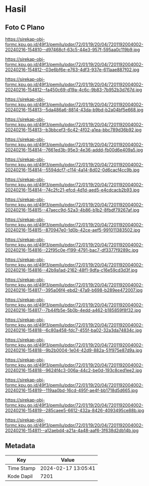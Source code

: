 # Hasil

## Foto C Plano

https://sirekap-obj-formc.kpu.go.id/49f3/pemilu/pdpr/72/01/19/20/04/7201192004002-20240216-154810--d97468cf-63c5-44e3-957f-595aa0c119b9.jpg

https://sirekap-obj-formc.kpu.go.id/49f3/pemilu/pdpr/72/01/19/20/04/7201192004002-20240216-154812--03e6bf6e-e763-4df3-937e-611aae887f02.jpg

https://sirekap-obj-formc.kpu.go.id/49f3/pemilu/pdpr/72/01/19/20/04/7201192004002-20240216-154812--fa450c69-d19a-4c6c-9b83-7b952b3d767d.jpg

https://sirekap-obj-formc.kpu.go.id/49f3/pemilu/pdpr/72/01/19/20/04/7201192004002-20240216-154813--5da486a6-8814-43da-b9bd-b2a04bf5e668.jpg

https://sirekap-obj-formc.kpu.go.id/49f3/pemilu/pdpr/72/01/19/20/04/7201192004002-20240216-154813--b3bbcef3-6c42-4f02-a1ea-bbc789d36b92.jpg

https://sirekap-obj-formc.kpu.go.id/49f3/pemilu/pdpr/72/01/19/20/04/7201192004002-20240216-154814--7661ed3b-95e3-4e36-addd-fb00d6e409a5.jpg

https://sirekap-obj-formc.kpu.go.id/49f3/pemilu/pdpr/72/01/19/20/04/7201192004002-20240216-154814--5594dcf7-c114-4a14-8d02-0d6cacf4cc9b.jpg

https://sirekap-obj-formc.kpu.go.id/49f3/pemilu/pdpr/72/01/19/20/04/7201192004002-20240216-154814--74c2fc21-efcd-4d1d-aed5-e4cdcacb2b93.jpg

https://sirekap-obj-formc.kpu.go.id/49f3/pemilu/pdpr/72/01/19/20/04/7201192004002-20240216-154815--47aecc9d-52a3-4b86-b1b2-8fbdf79267af.jpg

https://sirekap-obj-formc.kpu.go.id/49f3/pemilu/pdpr/72/01/19/20/04/7201192004002-20240216-154815--870947e0-1d0b-42ce-aef5-991011383502.jpg

https://sirekap-obj-formc.kpu.go.id/49f3/pemilu/pdpr/72/01/19/20/04/7201192004002-20240216-154816--22f95c0e-f199-4791-bac7-df3377f9289c.jpg

https://sirekap-obj-formc.kpu.go.id/49f3/pemilu/pdpr/72/01/19/20/04/7201192004002-20240216-154816--42b9a1ad-2162-48f1-9dfa-c16e59cd3d3f.jpg

https://sirekap-obj-formc.kpu.go.id/49f3/pemilu/pdpr/72/01/19/20/04/7201192004002-20240216-154817--395a06f4-ebd2-47a9-b698-b289ee472007.jpg

https://sirekap-obj-formc.kpu.go.id/49f3/pemilu/pdpr/72/01/19/20/04/7201192004002-20240216-154817--7b44fb5e-5b0b-4edd-a462-b185859f8f32.jpg

https://sirekap-obj-formc.kpu.go.id/49f3/pemilu/pdpr/72/01/19/20/04/7201192004002-20240216-154818--6c80a458-fdc7-455f-ba02-32a3da74834c.jpg

https://sirekap-obj-formc.kpu.go.id/49f3/pemilu/pdpr/72/01/19/20/04/7201192004002-20240216-154818--9b2b0004-1e04-42d9-882a-51f975e87d9a.jpg

https://sirekap-obj-formc.kpu.go.id/49f3/pemilu/pdpr/72/01/19/20/04/7201192004002-20240216-154818--9624f4c3-006a-44c2-be0d-193c8ced1ee2.jpg

https://sirekap-obj-formc.kpu.go.id/49f3/pemilu/pdpr/72/01/19/20/04/7201192004002-20240216-154819--119aa0bd-16cd-495f-ae4f-bb1718d5d665.jpg

https://sirekap-obj-formc.kpu.go.id/49f3/pemilu/pdpr/72/01/19/20/04/7201192004002-20240216-154819--285caee5-6612-432a-8426-4093495ce88b.jpg

https://sirekap-obj-formc.kpu.go.id/49f3/pemilu/pdpr/72/01/19/20/04/7201192004002-20240216-154811--a12aebd4-a21a-4a48-aaf6-3f638d2db14b.jpg


## Metadata

| Key        | Value               |
| ---------- | ------------------- |
| Time Stamp | 2024-02-17 13:05:41 |
| Kode Dapil | 7201                |




